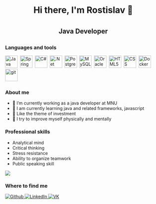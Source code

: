 <div id="header" align="center"> 
    <h1>Hi there, I'm Rostislav 👋<h1>
    <h2>Java Developer<h2>
</div>

### Languages and tools

<img src="https://cdn.jsdelivr.net/gh/devicons/devicon/icons/java/java-original-wordmark.svg"
title="Java" width="40" height="40"/>&nbsp;
<img src="https://cdn.jsdelivr.net/gh/devicons/devicon/icons/spring/spring-original-wordmark.svg"
title="Spring" width="40" height="40"/>&nbsp;
<img src="https://cdn.jsdelivr.net/gh/devicons/devicon/icons/csharp/csharp-original.svg"
title="C#" width="40" height="40"/>&nbsp;
<img src="https://cdn.jsdelivr.net/gh/devicons/devicon/icons/dotnetcore/dotnetcore-original.svg"
title=".Net Core" width="40" height="40"/>&nbsp;
<img src="https://cdn.jsdelivr.net/gh/devicons/devicon/icons/postgresql/postgresql-original-wordmark.svg"
title="PostgreSQL" width="40" height="40"/>&nbsp;
<img src="https://cdn.jsdelivr.net/gh/devicons/devicon/icons/mysql/mysql-original-wordmark.svg"
title="MySQL" width="40" height="40"/>&nbsp;
<img src="https://cdn.jsdelivr.net/gh/devicons/devicon/icons/oracle/oracle-original.svg"
title="Oracle" width="40" height="40"/>&nbsp;
<img src="https://cdn.jsdelivr.net/gh/devicons/devicon/icons/html5/html5-original-wordmark.svg"
title="HTML5" width="40" height="40"/>&nbsp;
<img src="https://cdn.jsdelivr.net/gh/devicons/devicon/icons/css3/css3-original-wordmark.svg"
title="CSS" width="40" height="40"/>&nbsp;
<img src="https://cdn.jsdelivr.net/gh/devicons/devicon/icons/docker/docker-original-wordmark.svg"
title="Docker" width="40" height="40"/>&nbsp;
<img src="https://cdn.jsdelivr.net/gh/devicons/devicon/icons/git/git-original-wordmark.svg"
title="git" width="40" height="40"/>&nbsp;



### About me

- 🔭 I’m currently working as a java developer at MNU
- 🌱 I am currently learning java and related frameworks, javascript
- 🤑 Like the theme of investment
- 💪 I try to improve myself physically and mentally


### Professional skills
- Analytical mind
- Critical thinking
- Stress resistance
- Ability to organize teamwork
- Public speaking skill


![](http://github-profile-summary-cards.vercel.app/api/cards/repos-per-language?username=Rost319&theme=default)

<h3>Where to find me</h3>
<p>
<a href="https://github.com/Rost319">
        <img src="https://camo.githubusercontent.com/cca71357fe98ec5f8cd6ebab9044ad2901f4b64ebda379ac81608ed9f1caa1a0/68747470733a2f2f696d672e736869656c64732e696f2f7374617469632f76313f7374796c653d666f722d7468652d6261646765266d6573736167653d47697448756226636f6c6f723d313831373137266c6f676f3d476974487562266c6f676f436f6c6f723d464646464646266c6162656c3d" alt="Github"/>
    </a>
<a href="https://www.linkedin.com/in/%D1%80%D0%BE%D1%81%D1%82%D0%B8%D1%81%D0%BB%D0%B0%D0%B2-%D0%BB%D0%BE%D0%B7%D0%BA%D0%BE/">
        <img src="https://camo.githubusercontent.com/12d696c039b7e718da27138d78a1a5e2dadcb331ad441652c1ce2df0d8f2ef41/68747470733a2f2f696d672e736869656c64732e696f2f7374617469632f76313f7374796c653d666f722d7468652d6261646765266d6573736167653d4c696e6b6564496e26636f6c6f723d304136364332266c6f676f3d4c696e6b6564496e266c6f676f436f6c6f723d464646464646266c6162656c3d" alt="LinkedIn"/>
    </a>
    <a href="https://vk.com/id33002578">
        <img src="https://camo.githubusercontent.com/ed2135313b8d5f71d9c7bdaff09e4906315a02fb0560c57a1c331e960d814ffc/68747470733a2f2f696d672e736869656c64732e696f2f7374617469632f76313f7374796c653d666f722d7468652d6261646765266d6573736167653d564b26636f6c6f723d303037374646266c6f676f3d564b266c6f676f436f6c6f723d464646464646266c6162656c3d" alt="VK"/>
</p>
